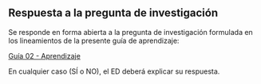 ## Respuesta a la pregunta de investigación

Se responde en forma abierta a la pregunta de investigación formulada en los lineamientos de la presente guía de aprendizaje:

[Guía 02 - Aprendizaje](/guide02/README.md#guía-02--guia-de-aprendizaje-para-el-desarrollo-e-implementación-de-un-prototipo-de-software)

En cualquier caso (SÍ o NO), el ED deberá explicar su respuesta.
